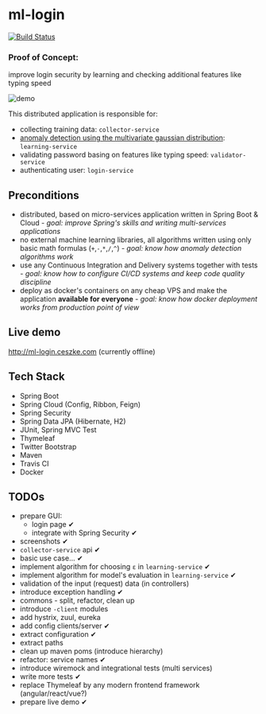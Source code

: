 # ml-login
 [![Build Status](https://travis-ci.org/tomekceszke/ml-login.svg?branch=master)](https://travis-ci.org/tomekceszke/ml-login)
### Proof of Concept: 
improve login security by learning and checking additional features like typing speed
 
![demo](doc/img/demo2.gif)

This distributed application is responsible for:
* collecting training data: `collector-service`
* [anomaly detection using the multivariate gaussian distribution](https://www.coursera.org/lecture/machine-learning/anomaly-detection-using-the-multivariate-gaussian-distribution-DnNr9): `learning-service`
* validating password basing on features like typing speed: `validator-service`
* authenticating user: `login-service`
  
## Preconditions
- distributed, based on micro-services application written in Spring Boot & Cloud - _goal: improve Spring's skills and writing multi-services applications_
- no external machine learning libraries, all algorithms written using only basic math formulas (`+`,`-`,`*`,`/`,`^`) - _goal: know how anomaly detection algorithms work_   
- use any Continuous Integration and Delivery systems together with tests - _goal: know how to configure CI/CD systems and keep code quality discipline_
- deploy as docker's containers on any cheap VPS and make the application **available for everyone** - _goal: know how docker deployment works from production point of view_  

## Live demo
http://ml-login.ceszke.com (currently offline)

## Tech Stack
- Spring Boot
- Spring Cloud (Config, Ribbon, Feign)
- Spring Security
- Spring Data JPA (Hibernate, H2)
- JUnit, Spring MVC Test
- Thymeleaf
- Twitter Bootstrap
- Maven
- Travis CI
- Docker

## TODOs
- prepare GUI:
    - login page ✔
    - integrate with Spring Security ✔
- screenshots ✔  
- `collector-service` api ✔
- basic use case... ✔
- implement algorithm for choosing `ε` in `learning-service` ✔
- implement algorithm for model's evaluation in `learning-service`  ✔  
- validation of the input (request) data (in controllers)
- introduce exception handling ✔
- commons - split, refactor, clean up    
- introduce `-client` modules
- add hystrix, zuul, eureka
- add config clients/server ✔
- extract configuration ✔
- extract paths
- clean up maven poms (introduce hierarchy)    
- refactor: service names ✔
- introduce wiremock and integrational tests (multi services)
- write more tests ✔
- replace Thymeleaf by any modern frontend framework (angular/react/vue?)
- prepare live demo ✔    
    
    

